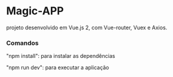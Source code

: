 # Magic-APP

projeto desenvolvido em Vue.js 2, com Vue-router, Vuex e Axios.

### Comandos
  "npm install": para instalar as dependências

  "npm run dev": para executar a aplicação

